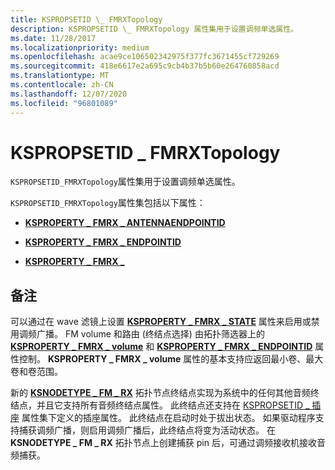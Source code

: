 ```yaml
---
title: KSPROPSETID \_ FMRXTopology
description: KSPROPSETID \_ FMRXTopology 属性集用于设置调频单选属性。
ms.date: 11/28/2017
ms.localizationpriority: medium
ms.openlocfilehash: acae9ce106502342975f377fc3671455cf729269
ms.sourcegitcommit: 418e6617e2a695c9cb4b37b5b60e264760858acd
ms.translationtype: MT
ms.contentlocale: zh-CN
ms.lasthandoff: 12/07/2020
ms.locfileid: "96801089"
---
```

# <a name="kspropsetid_fmrxtopology"></a>KSPROPSETID \_ FMRXTopology


`KSPROPSETID_FMRXTopology`属性集用于设置调频单选属性。

`KSPROPSETID_FMRXTopology`属性集包括以下属性：

-   [**KSPROPERTY \_ FMRX \_ ANTENNAENDPOINTID**](ksproperty-fmrx-antennaendpointid.md)

-   [**KSPROPERTY \_ FMRX \_ ENDPOINTID**](ksproperty-fmrx-endpointid.md)

-   [**KSPROPERTY \_ FMRX \_**](ksproperty-fmrx-volume.md)

## <a name="span-idremarksspanspan-idremarksspanspan-idremarksspanremarks"></a><span id="Remarks"></span><span id="remarks"></span><span id="REMARKS"></span>备注


可以通过在 wave 滤镜上设置 [**KSPROPERTY \_ FMRX \_ STATE**](ksproperty-fmrx-state.md) 属性来启用或禁用调频广播。 FM volume 和路由 (终结点选择) 由拓扑筛选器上的 [**KSPROPERTY \_ FMRX \_ volume**](ksproperty-fmrx-volume.md) 和 [**KSPROPERTY \_ FMRX \_ ENDPOINTID**](ksproperty-fmrx-endpointid.md) 属性控制。 **KSPROPERTY \_ FMRX \_ volume** 属性的基本支持应返回最小卷、最大卷和卷范围。

新的 [**KSNODETYPE \_ FM \_ RX**](ksnodetype-fm-rx.md) 拓扑节点终结点实现为系统中的任何其他音频终结点，并且它支持所有音频终结点属性。 此终结点还支持在 [KSPROPSETID \_ 插座](kspropsetid-jack.md) 属性集下定义的插座属性。 此终结点在启动时处于拔出状态。 如果驱动程序支持捕获调频广播，则启用调频广播后，此终结点将变为活动状态。 在 **KSNODETYPE \_ FM \_ RX** 拓扑节点上创建捕获 pin 后，可通过调频接收机接收音频捕获。

 

 





